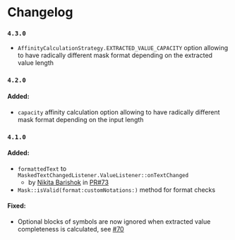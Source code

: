 # Changelog

### `4.3.0`

* `AffinityCalculationStrategy.EXTRACTED_VALUE_CAPACITY` option allowing to have radically different mask format depending on the extracted value length

### `4.2.0`

#### Added:

* `capacity` affinity calculation option allowing to have radically different mask format depending on the input length

### `4.1.0`

#### Added:

* `formattedText` to `MaskedTextChangedListener.ValueListener::onTextChanged`
	* by [Nikita Barishok](https://github.com/nbarishok) in [PR#73](https://github.com/RedMadRobot/input-mask-android/pull/73) 
* `Mask::isValid(format:customNotations:)` method for format checks

#### Fixed:

* Optional blocks of symbols are now ignored when extracted value completeness is calculated, see [#70](https://github.com/RedMadRobot/input-mask-android/issues/70)
